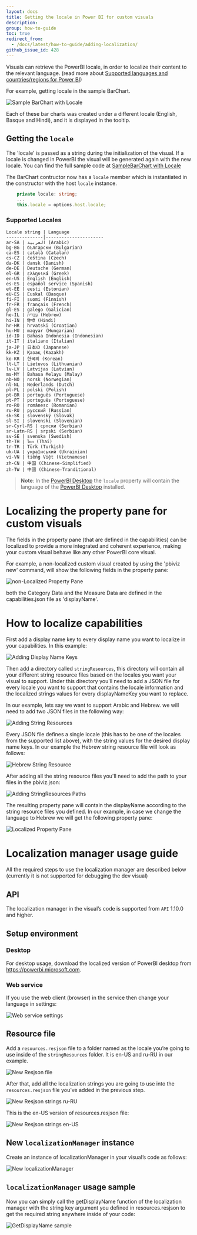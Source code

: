 ```yaml
---
layout: docs
title: Getting the locale in Power BI for custom visuals 
description: 
group: how-to-guide
toc: true
redirect_from:
  - /docs/latest/how-to-guide/adding-localization/
github_issue_id: 428
---
```


Visuals can retrieve the PowerBI locale, in order to localize their content to the relevant language.
(read more about [Supported languages and countries/regions for Power BI](https://powerbi.microsoft.com/en-us/documentation/powerbi-supported-languages/))

For example, getting locale in the sample BarChart.

![Sample BarChart with Locale](../images/LocaleInSampleBarChart.png)

Each of these bar charts was created under a different locale (English, Basque and Hindi), and it is displayed in the tooltip.

## Getting the `locale`

The 'locale' is passed as a string during the initialization of the visual. If a locale is changed in PowerBI the visual will be generated again with the new locale.
You can find the full sample code at [SampleBarChart with Locale](https://github.com/Microsoft/PowerBI-visuals-sampleBarChart/commit/388670c71a873bf7412e771164ea3cbb8522a63e)

The BarChart contructor now has a `locale` member which is instantiated in the constructor with the host `locale` instance.

```typescript
    private locale: string;
    ...
    this.locale = options.host.locale;
```

### Supported Locales
```
Locale string | Language
--------------|----------------------
ar-SA | العربية (Arabic)
bg-BG | български (Bulgarian)
ca-ES | català (Catalan)
cs-CZ | čeština (Czech)
da-DK | dansk (Danish)
de-DE | Deutsche (German)
el-GR | ελληνικά (Greek)
en-US | English (English)
es-ES | español service (Spanish)
et-EE | eesti (Estonian)
eU-ES | Euskal (Basque)
fi-FI | suomi (Finnish)
fr-FR | français (French)
gl-ES | galego (Galician)
he-IL | עברית (Hebrew)
hi-IN | हिन्दी (Hindi)
hr-HR | hrvatski (Croatian)
hu-HU | magyar (Hungarian)
id-ID | Bahasa Indonesia (Indonesian)
it-IT | italiano (Italian)
ja-JP | 日本の (Japanese)
kk-KZ | Қазақ (Kazakh)
ko-KR | 한국의 (Korean)
lt-LT | Lietuvos (Lithuanian)
lv-LV | Latvijas (Latvian)
ms-MY | Bahasa Melayu (Malay)
nb-NO | norsk (Norwegian)
nl-NL | Nederlands (Dutch)
pl-PL | polski (Polish)
pt-BR | português (Portuguese)
pt-PT | português (Portuguese)
ro-RO | românesc (Romanian)
ru-RU | русский (Russian)
sk-SK | slovenský (Slovak)
sl-SI | slovenski (Slovenian)
sr-Cyrl-RS | српски (Serbian)
sr-Latn-RS | srpski (Serbian)
sv-SE | svenska (Swedish)
th-TH | ไทย (Thai)
tr-TR | Türk (Turkish)
uk-UA | український (Ukrainian)
vi-VN | tiếng Việt (Vietnamese)
zh-CN | 中国 (Chinese-Simplified)
zh-TW | 中國 (Chinese-Tranditional)
```
> **Note**: In the [PowerBI Desktop](https://www.microsoft.com/en-us/download/details.aspx?id=45331) the `locale` property will contain the language of the [PowerBI Desktop](https://www.microsoft.com/en-us/download/details.aspx?id=45331) installed.

# Localizing the property pane for custom visuals

The fields in the property pane (that are defined in the capabilities) can be localized to provide a more integrated and coherent experience, making your custom visual behave like any other PowerBI core visual.

For example, a non-localized custom visual created by using the 'pbiviz new' command,
will show the following fields in the property pane:

![non-Localized Property Pane](../images/propertyPane.png)

both the Category Data and the Measure Data are defined in the capabilities.json file as 'displayName'.

# How to localize capabilities

First add a display name key to every display name you want to localize in your capabilities.
In this example:

![Adding Display Name Keys](../images/displayNameKey.png)

Then add a directory called `stringResources`, this directory will contain all your different string resource files based on the locales you want your visual to support.
Under this directory you'll need to add a JSON file for every locale you want to support that contains the locale information and the localized strings values for every displayNameKey you want to replace.

In our example, lets say we want to support Arabic and Hebrew.
we will need to add two JSON files in the following way:

![Adding String Resources](../images/stringResourcesFiles.png)

Every JSON file defines a single locale (this has to be one of the locales from the supported list above),
with the string values for the desired display name keys.
In our example the Hebrew string resource file will look as follows:

![Hebrew String Resource](../images/hebrewStringResource.png)

After adding all the string resource files you'll need to add the path to your files in the pbiviz.json:

![Adding StringResources Paths](../images/stringResourcePath.png)

The resulting property pane will contain the displayName according to the string resource files you defined.
In our example, in case we change the language to Hebrew we will get the following property pane:

![Localized Property Pane](../images/localizedPropertyPane.png)

# Localization manager usage guide

All the required steps to use the localization manager are described below (currently it is not supported for debugging the dev visual)

## API
The localization manager in the visual’s code is supported from `API` 1.10.0 and higher.

## Setup environment

### Desktop
For desktop usage, download the localized version of PowerBI desktop from https://powerbi.microsoft.com.

###	Web service 
If you use the web client (browser) in the service then change your language in settings:

![Web service settings](../images/WebServiceSettings.png)

## Resource file
Add a `resources.resjson` file to a folder named as the locale you’re going to use inside of the `stringResources` folder. It is en-US and ru-RU in our example.

![New Resjson file](../images/NewResjson.png)

After that, add all the localization strings you are going to use into the `resources.resjson` file you’ve added in the previous step.

![New Resjson strings ru-RU](../images/NewStringsRu.png)

This is the en-US version of resources.resjson file:

![New Resjson strings en-US](../images/NewStringsEn.png)

## New `localizationManager` instance
Create an instance of localizationManager in your visual’s code as follows:

![New localizationManager](../images/CreateLocalizationManager.png)

## `localizationManager` usage sample
Now you can simply call the getDisplayName function of the localization manager with the string key argument you defined in resources.resjson to get the required string anywhere inside of your code:

![GetDisplayName sample](../images/GetDisplayName.png)